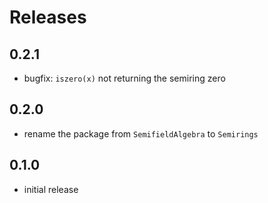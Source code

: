 # Releases

## 0.2.1

* bugfix: `iszero(x)` not returning the semiring zero

## 0.2.0

* rename the package from `SemifieldAlgebra` to `Semirings`

## 0.1.0

* initial release
